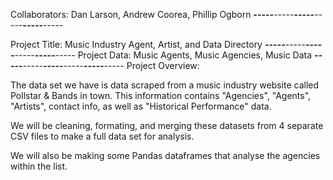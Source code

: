 Collaborators: Dan Larson, Andrew Coorea, Phillip Ogborn
_____-----_____-----_____-----_____-----_____-----_____-----

Project Title: Music Industry Agent, Artist, and Data Directory
_____-----_____-----_____-----_____-----_____-----_____-----
Project Data: Music Agents, Music Agencies, Music Data
_____-----_____-----_____-----_____-----_____-----_____-----
Project Overview:

The data set we have is data scraped from a music industry website called Pollstar & Bands in town. This information contains "Agencies", "Agents", "Artists", contact info, as well as "Historical Performance" data. 

We will be cleaning, formating, and merging these datasets from 4 separate CSV files to make a full data set for analysis. 

We will also be making some Pandas dataframes that analyse the agencies within the list. 
